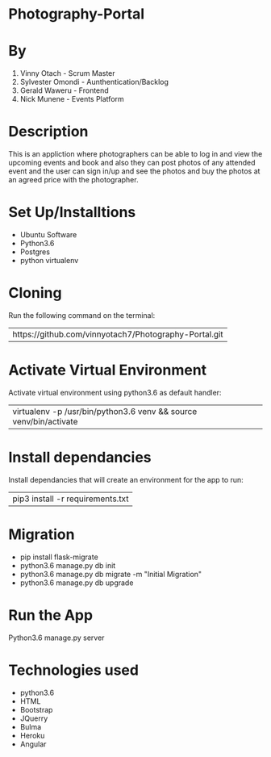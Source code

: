 # Photography-Portal

# By 
<ol>
<li>Vinny Otach - Scrum Master</li>
<li>Sylvester Omondi - Aunthentication/Backlog</li>
<li>Gerald Waweru - Frontend</li>
<li>Nick Munene - Events Platform</li>
</ol>

# Description 
This is an appliction where photographers can be able to log in and view the upcoming events and book and also they can post photos of any attended event and the user can sign in/up and see the photos and buy the photos at an agreed price with the photographer.

# Set Up/Installtions
<ul>
<li>Ubuntu Software</li>
<li>Python3.6</li>
<li>Postgres</li>
<li>python virtualenv</li>
</ul>

# Cloning
Run the following command on the terminal: 
<table>
<tr>
<td>https://github.com/vinnyotach7/Photography-Portal.git</td>
</tr>
</table>

# Activate Virtual Environment
Activate virtual environment using python3.6 as default handler:
<table>
<tr>
<td>virtualenv -p /usr/bin/python3.6 venv && source venv/bin/activate</td>
</tr>
</table>

# Install dependancies
Install dependancies that will create an environment for the app to run: 
<table>
<tr>
<td>pip3 install -r requirements.txt</td>
</tr>
</table>

# Migration
<ul>
<li>pip install flask-migrate</li>
<li>python3.6 manage.py db init</li>
<li>python3.6 manage.py db migrate -m "Initial Migration"</li>
<li>python3.6 manage.py db upgrade</li>
</ul>

# Run the App
Python3.6 manage.py server

# Technologies used
<ul>
<li>python3.6</li>
<li>HTML</li>
<li>Bootstrap</li>
<li>JQuerry</li>
<li>Bulma</li>
<li>Heroku</li>
<li>Angular</li>
</ul>
